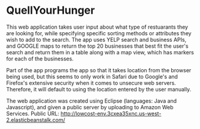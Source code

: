 # QuellYourHunger
This web application takes user input about what type of restuarants they are looking for, while specifying specific sorting methods or attributes they wish to add to the search. The app uses YELP search and business APIs, and GOOGLE maps to return the top 20 businesses that best fit the user's search and return them in a table along with a map view, which has markers for each of the businesses. 

Part of the app programs the app so that it takes location from the browser being used, but this seems to only work in Safari due to Google's and Firefox's extensive security when it comes to unsecure web servers. Therefore, it will default to using the location entered by the user manually. 

The web application was created using Eclipse (languages: Java and Javascript), and given a public server by uploading to Amazon Web Services. Public URL: http://lowcost-env.3cxea35xnc.us-west-2.elasticbeanstalk.com/

